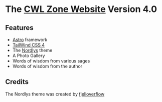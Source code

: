 # The [CWL Zone Website](https://www.thecwlzone.com) Version 4.0

## Features

- [Astro](https://astro.build/) framework
- [TailWind CSS 4](https://tailwindcss.com/)
- The [Nordlys](https://astro.build/themes/details/nordlys/) theme
- A Photo Gallery
- Words of wisdom from various sages
- Words of wisdom from the author

## Credits

The Nordlys theme was created by [fjelloverflow](https://nordlys.fjelloverflow.dev/)
